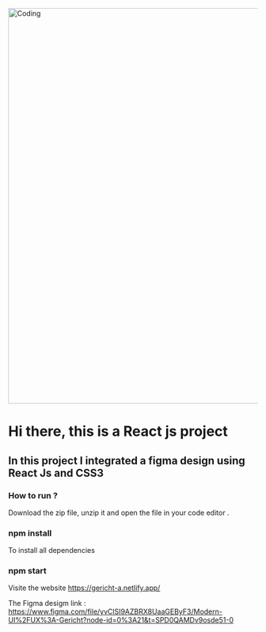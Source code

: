 <img align="center" alt="Coding" width="800" src="https://camo.githubusercontent.com/a85a3ea6d2267b7f09f0b5f7be8944e0fdd2eeae0cf80dd8706649e89678e936/68747470733a2f2f692e6962622e636f2f356a78424b70772f696d6167652e706e67">

# Hi there, this is a React js project

## In this project I integrated a figma design using React Js and CSS3

### How to run ?

Download the zip file, unzip it and open the file in your code editor .

### npm install

To install all dependencies 

### npm start

Visite the website https://gericht-a.netlify.app/ 

The Figma desigm link : https://www.figma.com/file/yvClSI9AZBRX8UaaGEByF3/Modern-UI%2FUX%3A-Gericht?node-id=0%3A21&t=SPD0QAMDv9osde51-0

